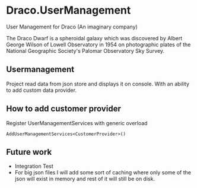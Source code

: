 # Draco.UserManagement
User Management for Draco (An imaginary company)

The Draco Dwarf is a spheroidal galaxy which was discovered by Albert George Wilson of Lowell Observatory in 1954 on photographic plates of the National Geographic Society's Palomar Observatory Sky Survey.

## Usermanagement

Project read data from json store and displays it on console. With an ability to add custom data provider.

## How to add customer provider
Register UserManagementServices with generic overload
```
AddUserManagementServices<CustomerProvider>()
```

## Future work

- Integration Test
- For big json files I will add some sort of caching where only some of the json will exist in memory and rest of it will still be on disk.
